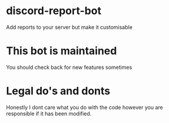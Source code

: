 # discord-report-bot
Add reports to your server but make it customisable

# This bot is maintained
You should check back for new features sometimes

# Legal do's and donts
Honestly I dont care what you do with the code however you are responsible if it has been modified.
